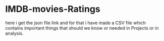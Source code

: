 # IMDB-movies-Ratings
here i get the json file link and for that i have made a CSV file which contains important things that should we know or needed in Projects or in analysis.
